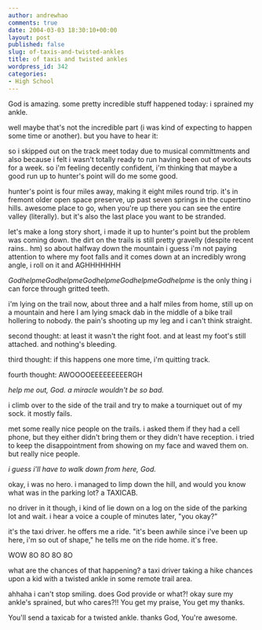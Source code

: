 ```yaml
---
author: andrewhao
comments: true
date: 2004-03-03 18:30:10+00:00
layout: post
published: false
slug: of-taxis-and-twisted-ankles
title: of taxis and twisted ankles
wordpress_id: 342
categories:
- High School
---
```


God is amazing. some pretty incredible stuff happened today: i sprained my ankle.

well maybe that's not the incredible part (i was kind of expecting to happen some time or another). but you have to hear it:

so i skipped out on the track meet today due to musical committments and also because i felt i wasn't totally ready to run having been out of workouts for a week. so i'm feeling decently confident, i'm thinking that maybe a good run up to hunter's point will do me some good.

hunter's point is four miles away, making it eight miles round trip. it's in fremont older open space preserve, up past seven springs in the cupertino hills. awesome place to go, when you're up there you can see the entire valley (literally). but it's also the last place you want to be stranded.

let's make a long story short, i made it up to hunter's point but the problem was coming down. the dirt on the trails is still pretty gravelly (despite recent rains.. hm) so about halfway down the mountain i guess i'm not paying attention to where my foot falls and it comes down at an incredibly wrong angle, i roll on it and AGHHHHHHH

_GodhelpmeGodhelpmeGodhelpmeGodhelpmeGodhelpme_  is the only thing i can force through gritted teeth.

i'm lying on the trail now, about three and a half miles from home, still up on a mountain and here I am lying smack dab in the middle of a bike trail hollering to nobody. the pain's shooting up my leg and i can't think straight.

second thought: at least it wasn't the right foot. and at least my foot's still attached. and nothing's bleeding.

third thought: if this happens one more time, i'm quitting track.

fourth thought: AWOOOOEEEEEEEEERGH

_help me out, God. a miracle wouldn't be so bad._

i climb over to the side of the trail and try to make a tourniquet out of my sock. it mostly fails.

met some really nice people on the trails. i asked them if they had a cell phone, but they either didn't bring them or they didn't have reception. i tried to keep the disappointment from showing on my face and waved them on. but really nice people.

_i guess i'll have to walk down from here, God._

okay, i was no hero. i managed to limp down the hill, and would you know what was in the parking lot? a TAXICAB.

no driver in it though, i kind of lie down on a log on the side of the parking lot and wait. i hear a voice a couple of minutes later, "you okay?"

it's the taxi driver. he offers me a ride. "it's been awhile since i've been up here, i'm so out of shape," he tells me on the ride home. it's free.

WOW  8O  8O  8O  8O




what are the chances of that happening? a taxi driver taking a hike chances upon a kid with a twisted ankle in some remote trail area.

ahhaha i can't stop smiling. does God provide or what?! okay sure my ankle's sprained, but who cares?!! You get my praise, You get my thanks.

You'll send a taxicab for a twisted ankle. thanks God, You're awesome.
